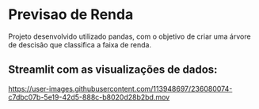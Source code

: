 # Previsao de Renda

Projeto desenvolvido utilizado pandas, com o objetivo de criar uma árvore de descisão que classifica a faixa de renda.

## Streamlit com as visualizações de dados:





https://user-images.githubusercontent.com/113948697/236080074-c7dbc07b-5e19-42d5-888c-b8020d28b2bd.mov



